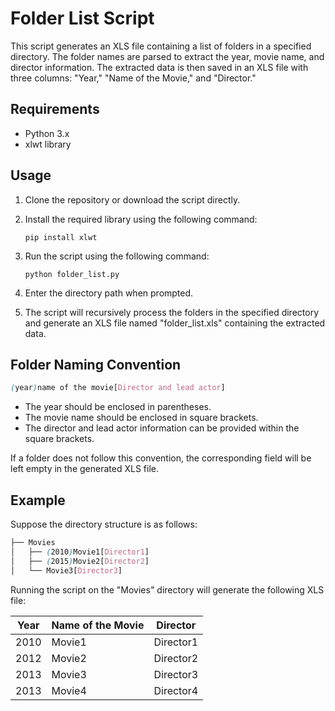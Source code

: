 # Folder List Script

This script generates an XLS file containing a list of folders in a specified directory. The folder names are parsed to extract the year, movie name, and director information. The extracted data is then saved in an XLS file with three columns: "Year," "Name of the Movie," and "Director."

## Requirements

- Python 3.x
- xlwt library

## Usage

1. Clone the repository or download the script directly.

2. Install the required library using the following command:

   ```shell
   pip install xlwt
   ```
3. Run the script using the following command:
   ```shell
   python folder_list.py
   ```
4. Enter the directory path when prompted.
5. The script will recursively process the folders in the specified directory and generate an XLS file named "folder_list.xls" containing the extracted data.

## Folder Naming Convention
   ```scss
   (year)name of the movie[Director and lead actor]
   ```

- The year should be enclosed in parentheses.
- The movie name should be enclosed in square brackets.
- The director and lead actor information can be provided within the square brackets.

If a folder does not follow this convention, the corresponding field will be left empty in the generated XLS file.

## Example
Suppose the directory structure is as follows:
   ````scss
   ├── Movies
│   ├── (2010)Movie1[Director1]
│   ├── (2015)Movie2[Director2]
│   └── Movie3[Director3]
   ````
Running the script on the "Movies" directory will generate the following XLS file:

| Year | Name of the Movie | Director |
| --- |---|----|
| 2010 | Movie1 | Director1 |
| 2012 | Movie2 | Director2 |
| 2013 | Movie3 | Director3 |
| 2013 | Movie4 | Director4 |
